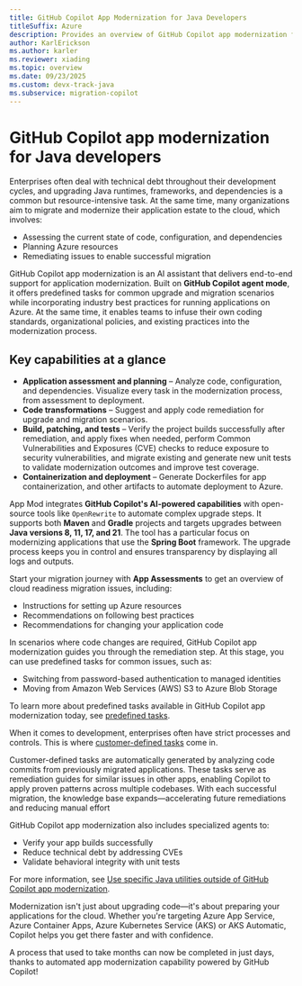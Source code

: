 ```yaml
---
title: GitHub Copilot App Modernization for Java Developers
titleSuffix: Azure
description: Provides an overview of GitHub Copilot app modernization for Java developers.
author: KarlErickson
ms.author: karler
ms.reviewer: xiading
ms.topic: overview
ms.date: 09/23/2025
ms.custom: devx-track-java
ms.subservice: migration-copilot
---
```


# GitHub Copilot app modernization for Java developers

Enterprises often deal with technical debt throughout their development cycles, and upgrading Java runtimes, frameworks, and dependencies is a common but resource-intensive task. At the same time, many organizations aim to migrate and modernize their application estate to the cloud, which involves:

- Assessing the current state of code, configuration, and dependencies
- Planning Azure resources
- Remediating issues to enable successful migration

GitHub Copilot app modernization is an AI assistant that delivers end-to-end support for application modernization. Built on **GitHub Copilot agent mode**, it offers predefined tasks for common upgrade and migration scenarios while incorporating industry best practices for running applications on Azure. At the same time, it enables teams to infuse their own coding standards, organizational policies, and existing practices into the modernization process.

## Key capabilities at a glance

- **Application assessment and planning** – Analyze code, configuration, and dependencies. Visualize every task in the modernization process, from assessment to deployment.
- **Code transformations** – Suggest and apply code remediation for upgrade and migration scenarios.
- **Build, patching, and tests** – Verify the project builds successfully after remediation, and apply fixes when needed, perform Common Vulnerabilities and Exposures (CVE) checks to reduce exposure to security vulnerabilities, and migrate existing and generate new unit tests to validate modernization outcomes and improve test coverage.
- **Containerization and deployment** – Generate Dockerfiles for app containerization, and other artifacts to automate deployment to Azure.

App Mod integrates **GitHub Copilot's AI-powered capabilities** with open-source tools like `OpenRewrite` to automate complex upgrade steps. It supports both **Maven** and **Gradle** projects and targets upgrades between **Java versions 8, 11, 17, and 21**. The tool has a particular focus on modernizing applications that use the **Spring Boot** framework. The upgrade process keeps you in control and ensures transparency by displaying all logs and outputs.

Start your migration journey with **App Assessments** to get an overview of cloud readiness migration issues, including:

- Instructions for setting up Azure resources
- Recommendations on following best practices
- Recommendations for changing your application code

In scenarios where code changes are required, GitHub Copilot app modernization guides you through the remediation step. At this stage, you can use predefined tasks for common issues, such as:

- Switching from password-based authentication to managed identities
- Moving from Amazon Web Services (AWS) S3 to Azure Blob Storage

To learn more about predefined tasks available in GitHub Copilot app modernization today, see [predefined tasks](migrate-github-copilot-app-modernization-for-java-predefined-tasks.md).

When it comes to development, enterprises often have strict processes and controls. This is where [customer-defined tasks](migrate-github-copilot-app-modernization-for-java-quickstart-create-and-apply-your-own-task.md) come in.

Customer-defined tasks are automatically generated by analyzing code commits from previously migrated applications. These tasks serve as remediation guides for similar issues in other apps, enabling Copilot to apply proven patterns across multiple codebases. With each successful migration, the knowledge base expands—accelerating future remediations and reducing manual effort

GitHub Copilot app modernization also includes specialized agents to:

- Verify your app builds successfully
- Reduce technical debt by addressing CVEs
- Validate behavioral integrity with unit tests

For more information, see [Use specific Java utilities outside of GitHub Copilot app modernization](/java/upgrade/tools).

Modernization isn't just about upgrading code—it's about preparing your applications for the cloud. Whether you're targeting Azure App Service, Azure Container Apps, Azure Kubernetes Service (AKS) or AKS Automatic, Copilot helps you get there faster and with confidence.

A process that used to take months can now be completed in just days, thanks to automated app modernization capability powered by GitHub Copilot!
